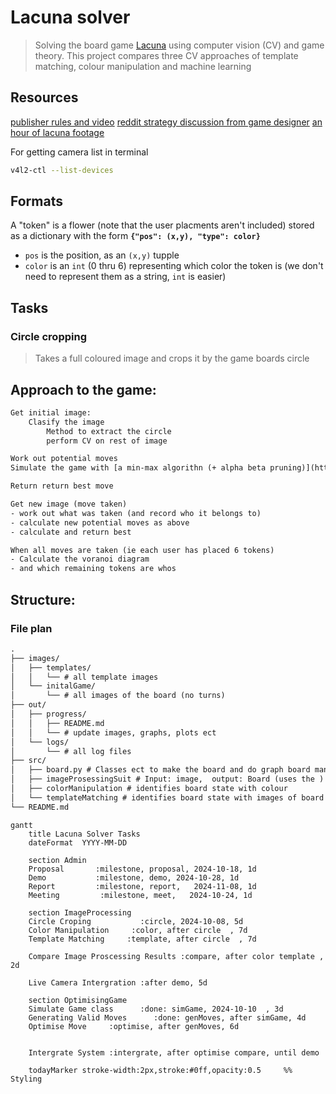# Lacuna solver
> Solving the board game [Lacuna](https://boardgamegeek.com/boardgame/386937/lacuna) using computer vision (CV) and game theory.
This project compares three CV approaches of template matching, colour manipulation and machine learning

## Resources
[publisher rules and video](https://www.cmyk.games/products/lacuna)
[reddit strategy discussion from game designer](https://www.reddit.com/r/boardgames/comments/187cqiu/lacuna/)
[an hour of lacuna footage](https://www.youtube.com/watch?v=_wDohO9mW5E)


For getting camera list in terminal
```bash
v4l2-ctl --list-devices
```

## Formats
A "token" is a flower (note that the user placments aren't included)  stored as a dictionary with the form **`{"pos": (x,y), "type": color}`**
- `pos` is the position, as an `(x,y)` tupple
- `color` is an `int` (0 thru 6) representing which color the token is (we don't need to represent them as a string, `int` is easier)

## Tasks

### Circle cropping
> Takes a full coloured image and crops it by the game boards circle

## Approach to the game:
```txt
Get initial image:
    Clasify the image
	    Method to extract the circle
	    perform CV on rest of image

Work out potential moves
Simulate the game with [a min-max algorithn (+ alpha beta pruning)](https://www.geeksforgeeks.org/minimax-algorithm-in-game-theory-set-4-alpha-beta-pruning/)

Return return best move

Get new image (move taken)
- work out what was taken (and record who it belongs to)
- calculate new potential moves as above
- calculate and return best 

When all moves are taken (ie each user has placed 6 tokens)
- Calculate the voranoi diagram
- and which remaining tokens are whos
```

## Structure:
### File plan
```txt
.
├── images/
│   ├── templates/
│   │   └── # all template images
│   └── initalGame/
│       └── # all images of the board (no turns)
├── out/
│   ├── progress/
│   │   ├── README.md
│   │   └── # update images, graphs, plots ect
│   └── logs/
│       └── # all log files
├── src/
│   ├── board.py # Classes ect to make the board and do graph board manupulation
│   ├── imageProsessingSuit # Input: image,  output: Board (uses the )
│   ├── colorManipulation # identifies board state with colour
│   └── templateMatching # identifies board state with images of board tokens
└── README.md
```

```mermaid
gantt
    title Lacuna Solver Tasks
    dateFormat  YYYY-MM-DD

    section Admin
    Proposal       :milestone, proposal, 2024-10-18, 1d
    Demo           :milestone, demo, 2024-10-28, 1d
    Report         :milestone, report,   2024-11-08, 1d
    Meeting         :milestone, meet,   2024-10-24, 1d

    section ImageProcessing
    Circle Croping           :circle, 2024-10-08, 5d
    Color Manipulation     :color, after circle  , 7d
    Template Matching     :template, after circle  , 7d

    Compare Image Proscessing Results :compare, after color template , 2d

    Live Camera Intergration :after demo, 5d

    section OptimisingGame
    Simulate Game class      :done: simGame, 2024-10-10  , 3d
    Generating Valid Moves      :done: genMoves, after simGame, 4d
    Optimise Move     :optimise, after genMoves, 6d


    Intergrate System :intergrate, after optimise compare, until demo

    todayMarker stroke-width:2px,stroke:#0ff,opacity:0.5     %% Styling
```